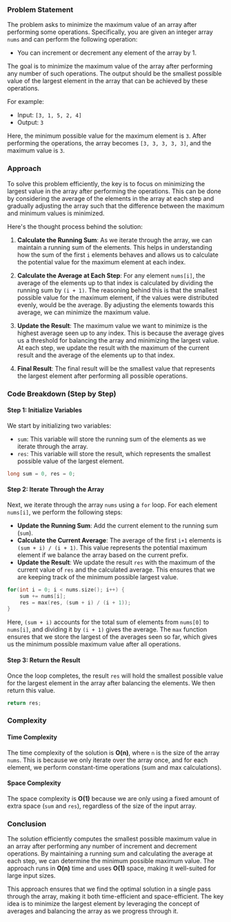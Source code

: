 ### Problem Statement

The problem asks to minimize the maximum value of an array after performing some operations. Specifically, you are given an integer array `nums` and can perform the following operation:

- You can increment or decrement any element of the array by 1.

The goal is to minimize the maximum value of the array after performing any number of such operations. The output should be the smallest possible value of the largest element in the array that can be achieved by these operations.

For example:
- Input: `[3, 1, 5, 2, 4]`
- Output: `3`

Here, the minimum possible value for the maximum element is `3`. After performing the operations, the array becomes `[3, 3, 3, 3, 3]`, and the maximum value is `3`.

### Approach

To solve this problem efficiently, the key is to focus on minimizing the largest value in the array after performing the operations. This can be done by considering the average of the elements in the array at each step and gradually adjusting the array such that the difference between the maximum and minimum values is minimized.

Here's the thought process behind the solution:

1. **Calculate the Running Sum**: As we iterate through the array, we can maintain a running sum of the elements. This helps in understanding how the sum of the first `i` elements behaves and allows us to calculate the potential value for the maximum element at each index.

2. **Calculate the Average at Each Step**: For any element `nums[i]`, the average of the elements up to that index is calculated by dividing the running sum by `(i + 1)`. The reasoning behind this is that the smallest possible value for the maximum element, if the values were distributed evenly, would be the average. By adjusting the elements towards this average, we can minimize the maximum value.

3. **Update the Result**: The maximum value we want to minimize is the highest average seen up to any index. This is because the average gives us a threshold for balancing the array and minimizing the largest value. At each step, we update the result with the maximum of the current result and the average of the elements up to that index.

4. **Final Result**: The final result will be the smallest value that represents the largest element after performing all possible operations.

### Code Breakdown (Step by Step)

#### Step 1: Initialize Variables
We start by initializing two variables:
- `sum`: This variable will store the running sum of the elements as we iterate through the array.
- `res`: This variable will store the result, which represents the smallest possible value of the largest element.

```cpp
long sum = 0, res = 0;
```

#### Step 2: Iterate Through the Array
Next, we iterate through the array `nums` using a `for` loop. For each element `nums[i]`, we perform the following steps:
- **Update the Running Sum**: Add the current element to the running sum (`sum`).
- **Calculate the Current Average**: The average of the first `i+1` elements is `(sum + i) / (i + 1)`. This value represents the potential maximum element if we balance the array based on the current prefix.
- **Update the Result**: We update the result `res` with the maximum of the current value of `res` and the calculated average. This ensures that we are keeping track of the minimum possible largest value.

```cpp
for(int i = 0; i < nums.size(); i++) {
    sum += nums[i];
    res = max(res, (sum + i) / (i + 1));
}
```

Here, `(sum + i)` accounts for the total sum of elements from `nums[0]` to `nums[i]`, and dividing it by `(i + 1)` gives the average. The `max` function ensures that we store the largest of the averages seen so far, which gives us the minimum possible maximum value after all operations.

#### Step 3: Return the Result
Once the loop completes, the result `res` will hold the smallest possible value for the largest element in the array after balancing the elements. We then return this value.

```cpp
return res;
```

### Complexity

#### Time Complexity
The time complexity of the solution is **O(n)**, where `n` is the size of the array `nums`. This is because we only iterate over the array once, and for each element, we perform constant-time operations (sum and max calculations).

#### Space Complexity
The space complexity is **O(1)** because we are only using a fixed amount of extra space (`sum` and `res`), regardless of the size of the input array.

### Conclusion

The solution efficiently computes the smallest possible maximum value in an array after performing any number of increment and decrement operations. By maintaining a running sum and calculating the average at each step, we can determine the minimum possible maximum value. The approach runs in **O(n)** time and uses **O(1)** space, making it well-suited for large input sizes.

This approach ensures that we find the optimal solution in a single pass through the array, making it both time-efficient and space-efficient. The key idea is to minimize the largest element by leveraging the concept of averages and balancing the array as we progress through it.